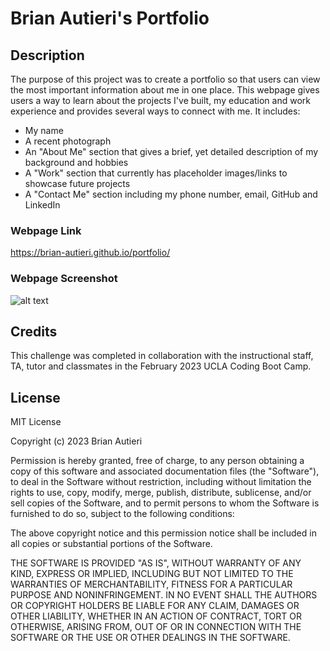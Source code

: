 # Brian Autieri's Portfolio

## Description

The purpose of this project was to create a portfolio so that users can view the most important information about me in one place. This webpage gives users a way to learn about the projects I've built, my education and work experience and provides several ways to connect with me. It includes:

- My name
- A recent photograph
- An "About Me" section that gives a brief, yet detailed description of my background and hobbies
- A "Work" section that currently has placeholder images/links to showcase future projects
- A "Contact Me" section including my phone number, email, GitHub and LinkedIn

### Webpage Link

https://brian-autieri.github.io/portfolio/

### Webpage Screenshot

![alt text](/assets/images/webpage_screenshot.png)

## Credits

This challenge was completed in collaboration with the instructional staff, TA, tutor and classmates in the February 2023 UCLA Coding Boot Camp.

## License

MIT License

Copyright (c) 2023 Brian Autieri

Permission is hereby granted, free of charge, to any person obtaining a copy of this software and associated documentation files (the "Software"), to deal in the Software without restriction, including without limitation the rights to use, copy, modify, merge, publish, distribute, sublicense, and/or sell copies of the Software, and to permit persons to whom the Software is furnished to do so, subject to the following conditions:

The above copyright notice and this permission notice shall be included in all copies or substantial portions of the Software.

THE SOFTWARE IS PROVIDED "AS IS", WITHOUT WARRANTY OF ANY KIND, EXPRESS OR IMPLIED, INCLUDING BUT NOT LIMITED TO THE WARRANTIES OF MERCHANTABILITY, FITNESS FOR A PARTICULAR PURPOSE AND NONINFRINGEMENT. IN NO EVENT SHALL THE AUTHORS OR COPYRIGHT HOLDERS BE LIABLE FOR ANY CLAIM, DAMAGES OR OTHER LIABILITY, WHETHER IN AN ACTION OF CONTRACT, TORT OR OTHERWISE, ARISING FROM, OUT OF OR IN CONNECTION WITH THE SOFTWARE OR THE USE OR OTHER DEALINGS IN THE SOFTWARE.
